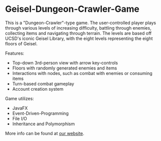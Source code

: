 # Geisel-Dungeon-Crawler-Game

This is a "Dungeon-Crawler"-type game. 
The user-controlled player plays through various levels of increasing difficulty, battling through enemies, collecting items and navigating through terrain. The levels are based off UCSD's iconic Geisel Library, with the eight levels representing the eight floors of Geisel. <br />

Features: 
* Top-down 3rd-person view with arrow key-controls
* Floors with randomly generated enemies and items
* Interactions with nodes, such as combat with enemies or consuming items
* Turn-based combat gameplay
* Account creation system

Game utilizes: 
* JavaFX
* Event-Driven-Programming
* File I/O
* Inheritance and Polymorphism

More info can be found at [our website](https://60alex60.wixsite.com/geiseldungeon/video-demo). 
